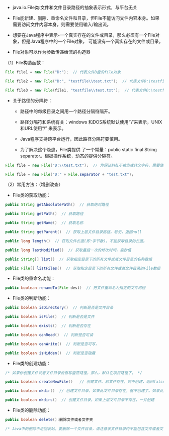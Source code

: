 - java.io.File类:文件和文件目录路径的抽象表示形式，与平台无关

- File能新建、删除、重命名文件和目录，但File不能访问文件内容本身。如果需要访问文件内容本身，则需要使用输入/输出流。

- 想要在Java程序中表示-一个真实存在的文件或目录，那么必须有一个File对象，但是Java程序中的一个File对象， 可能没有一个真实存在的文件或目录。

- File对象可以作为参数传递给流的构造器


（1）File构造函数：

```java
File file1 = new File("D:");  // 代表文件D盘的file对象

File file2 = new File("D:", "testfile\\test.txt");  // 代表文件D:\testfile\test.txt的file对象

File file3 = new File(file1, "testfile\\test.txt");  // 代表文件D:\testfile\test.txt的file对象
```
- 关于路径的分隔符：

    - 路径中的每级目录之间用一个路径分隔符隔开。

    - 路径分隔符和系统有关：windows 和DOS系统默认使用“\”来表示，UNIX和URL使用“/” 来表示。

    - Java程序支持跨平台运行，因此路径分隔符要慎用。

    - 为了解决这个隐患，File类提供 了一个常量：public static final String separator。根据操作系统，动态的提供分隔符。

```java
File file = new File("D:\\test.txt");  // 为保证斜杠不被当成转义字符，需要使用双斜杠

File file = new File("D:" + File.separator + "test.txt");
```


（2）常用方法：（增删改查）

- File类的获取功能：

```java
public String getAbsolutePath()  // 获取绝对路径

public String getPath()  // 获取路径

public String getName()  // 获取名称

public String getParent()  // 获取上层文件目录路径。若无，返回null

public long length()  // 获取文件长度(即:字节数)。不能获取目录的长度。

public long lastModified()  // 获取最后一次的修改时间，毫秒值

public String[] list()  // 获取指定目录下的所有文件或者文件目录的名称数组

public File[] listFiles()  // 获取指定目录下的所有文件或者文件目录的File数组
```
- File类的重命名功能：

```java
public boolean renameTo(File dest)  // 把文件重命名为指定的文件路径
```
- File类的判断功能：

```java
public boolean isDirectory()  // 判断是否是文件目录

public boolean isFile()  // 判断是否是文件

public boolean exists()  // 判断是否存在

public boolean canRead()  // 判断是否可读

public boolean canWrite()  // 判断是否可写，

public boolean isHidden()  // 判断是否隐藏
```
- File类的创建功能：

```java
/* 如果你创建文件或者文件目录没有写盘符路径，那么，默认在项目路径下。 */

public boolean createNewFile()   // 创建文件。若文件存在，则不创建，返回false

public boolean mkdir()  // 创建文件目录。如果此文件目录存在，就不创建了。如果此文件目录的，上层目录不存在，也不创建。

public boolean mkdirs()  // 创建文件目录。如果上层文件目录不存在，一并创建
```

- File类的删除功能：


```java
public boolean delete():删除文件或者文件夹

/* Java中的删除不走回收站。要删除一个文件目录，请注意该文件目录内不能包含文件或者文件目录 */
```





